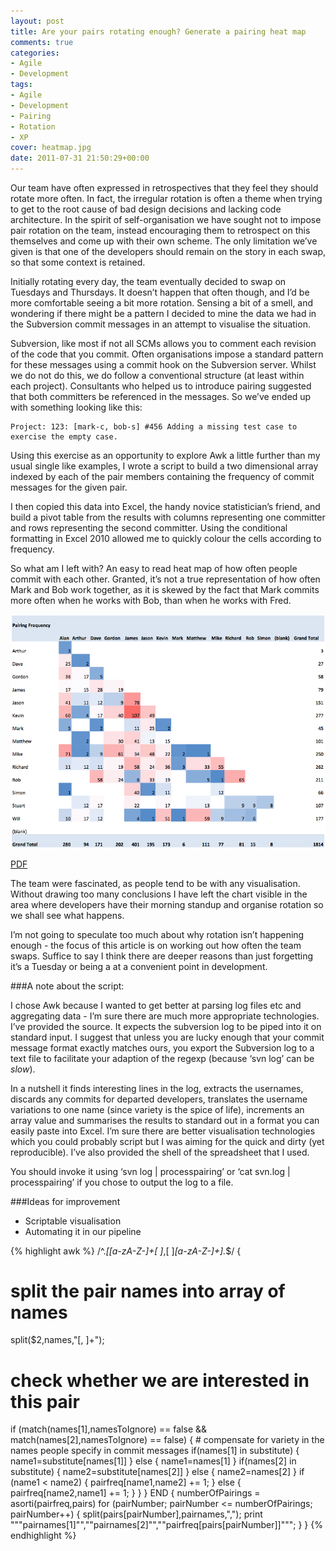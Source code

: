 ```yaml
---
layout: post
title: Are your pairs rotating enough? Generate a pairing heat map
comments: true
categories:
- Agile
- Development
tags:
- Agile
- Development
- Pairing
- Rotation
- XP
cover: heatmap.jpg
date: 2011-07-31 21:50:29+00:00
---
```


Our team have often expressed in retrospectives that they feel they should rotate more often. In fact, the irregular rotation is often a theme when trying to get to the root cause of bad design decisions and lacking code architecture. In the spirit of self-organisation we have sought not to impose pair rotation on the team, instead encouraging them to retrospect on this themselves and come up with their own scheme. The only limitation we’ve given is that one of the developers should remain on the story in each swap, so that some context is retained.

Initially rotating every day, the team eventually decided to swap on Tuesdays and Thursdays. It doesn’t happen that often though, and I’d be more comfortable seeing a bit more rotation. Sensing a bit of a smell, and wondering if there might be a pattern I decided to mine the data we had in the Subversion commit messages in an attempt to visualise the situation.

Subversion, like most if not all SCMs allows you to comment each revision of the code that you commit. Often organisations impose a standard pattern for these messages using a commit hook on the Subversion server. Whilst we do not do this, we do follow a conventional structure (at least within each project). Consultants who helped us to introduce pairing suggested that both committers be referenced in the messages. So we’ve ended up with something looking like this:


    Project: 123: [mark-c, bob-s] #456 Adding a missing test case to exercise the empty case.



Using this exercise as an opportunity to explore Awk a little further than my usual single like examples, I wrote a script to build a two dimensional array indexed by each of the pair members containing the frequency of commit messages for the given pair.

I then copied this data into Excel, the handy novice statistician’s friend, and build a pivot table from the results with columns representing one committer and rows representing the second committer. Using the conditional formatting in Excel 2010 allowed me to quickly colour the cells according to frequency.

So what am I left with? An easy to read heat map of how often people commit with each other. Granted, it’s not a true representation of how often Mark and Bob work together, as it is skewed by the fact that Mark commits more often when he works with Bob, than when he works with Fred.

![Pairing Heatmap](/images/pairingheatmap.png)

[PDF](/files/pairing.pdf)

The team were fascinated, as people tend to be with any visualisation. Without drawing too many conclusions I have left the chart visible in the area where developers have their morning standup and organise rotation so we shall see what happens.

I’m not going to speculate too much about why rotation isn’t happening enough - the focus of this article is on working out how often the team swaps. Suffice to say I think there are deeper reasons than just forgetting it’s a Tuesday or being a at a convenient point in development.

###A note about the script:

I chose Awk because I wanted to get better at parsing log files etc and aggregating data - I’m sure there are much more appropriate technologies. I’ve provided the source. It expects the subversion log to be piped into it on standard input. I suggest that unless you are lucky enough that your commit message format exactly matches ours, you export the Subversion log to a text file to facilitate your adaption of the regexp (because ‘svn log’ can be *slow*).

In a nutshell it finds interesting lines in the log, extracts the usernames, discards any commits for departed developers, translates the username variations to one name (since variety is the spice of life), increments an array value and summarises the results to standard out in a format you can easily paste into Excel. I’m sure there are better visualisation technologies which you could probably script but I was aiming for the quick and dirty (yet reproducible). I’ve also provided the shell of the spreadsheet that I used.

You should invoke it using ‘svn log | processpairing’ or ‘cat svn.log | processpairing’ if you chose to output the log to a file.

###Ideas for improvement

  * Scriptable visualisation
  * Automating it in our pipeline

{% highlight awk %}
/^.*\[[a-zA-Z-]+[ ]*,[ ]*[a-zA-Z-]+\].*$/ {
  # split the pair names into array of names
  split($2,names,"[, ]+");
  # check whether we are interested in this pair
  if (match(names[1],namesToIgnore) == false && match(names[2],namesToIgnore) == false) {
    # compensate for variety in the names people specify in commit messages
    if(names[1] in substitute) {
      name1=substitute[names[1]]
    }
    else {
      name1=names[1]
    }
    if(names[2] in substitute) {
      name2=substitute[names[2]]
    }
    else {
      name2=names[2]
    }
    if (name1 < name2) {
      pairfreq[name1,name2] += 1;
    }
    else {
      pairfreq[name2,name1] += 1;
    }
  }
}
END {
  numberOfPairings = asorti(pairfreq,pairs)
  for (pairNumber; pairNumber <= numberOfPairings; pairNumber++) {
    split(pairs[pairNumber],pairnames,",");
    print "\""pairnames[1]"\",\""pairnames[2]"\",\""pairfreq[pairs[pairNumber]]"\"";
  }
}
{% endhighlight %}
